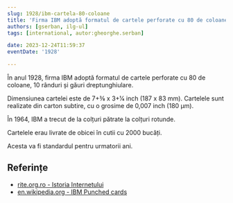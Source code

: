 ```yaml
---
slug: 1928/ibm-cartela-80-coloane
title: 'Firma IBM adoptă formatul de cartele perforate cu 80 de coloane'
authors: [gserban, ilg-ul]
tags: [international, autor:gheorghe.serban]

date: 2023-12-24T11:59:37
eventDate: '1928'

---
```


În anul 1928, firma IBM adoptă formatul de cartele perforate cu
80 de coloane, 10 rânduri și găuri dreptunghiulare.

<!-- truncate -->

Dimensiunea cartelei este de 7+3⁄8 x 3+1⁄4 inch (187 x 83 mm).
Cartelele sunt realizate din carton subtire, cu o grosime de 0,007 inch (180 μm).

În 1964, IBM a trecut de la colțuri pătrate la colțuri rotunde.

Cartelele erau livrate de obicei în cutii cu 2000 bucăți.

Acesta va fi standardul pentru urmatorii ani.

## Referințe

- [rite.org.ro - Istoria Internetului](https://rite.org.ro/istoria-internetului/)
- [en.wikipedia.org - IBM Punched cards](https://en.wikipedia.org/wiki/Punched_card#IBM_80-column_format_and_character_codes)
